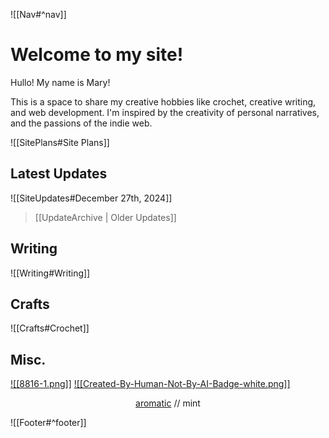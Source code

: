 ![[Nav#^nav]]

# Welcome to my site!

Hullo! My name is Mary!

This is a space to share my creative hobbies like crochet, creative writing, and web development. I'm inspired by the creativity of personal narratives, and the passions of the indie web.

![[SitePlans#Site Plans]]

## Latest Updates
![[SiteUpdates#December 27th, 2024]]
> [[UpdateArchive | Older Updates]]

## Writing
![[Writing#Writing]]

## Crafts
![[Crafts#Crochet]]

## Misc.
<a href="https://kalechips.net/responsive/index">![[8816-1.png]]</a> <a href="https://notbyai.fyi">![[Created-By-Human-Not-By-AI-Badge-white.png]]</a>
<!--Aromatic webclique-->
<p align="center"><a href="http://aromatic.wings.nu/">aromatic</a> // mint</p>



![[Footer#^footer]]